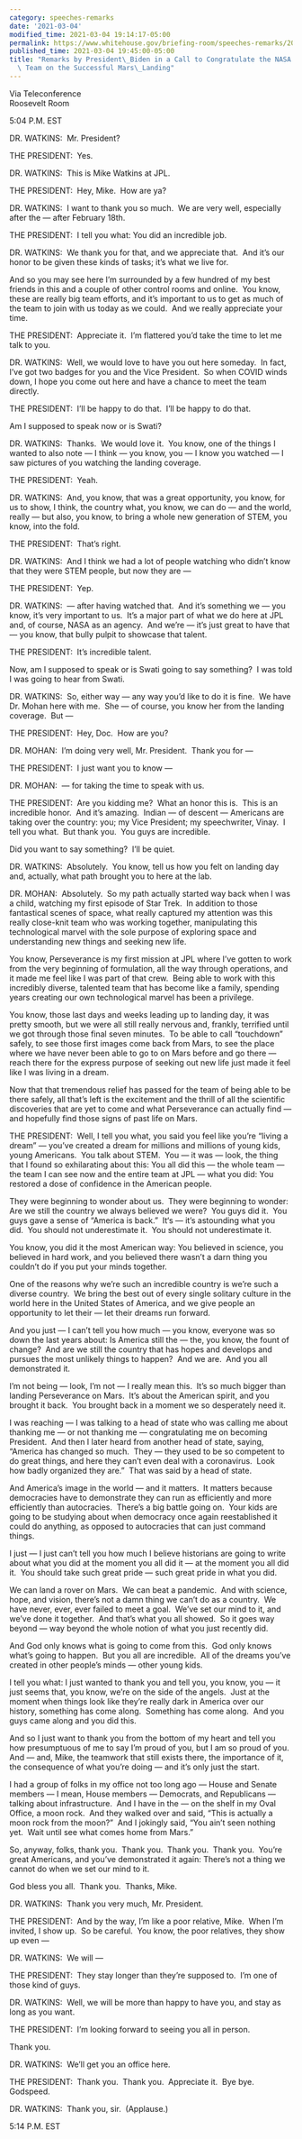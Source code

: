 ```yaml
---
category: speeches-remarks
date: '2021-03-04'
modified_time: 2021-03-04 19:14:17-05:00
permalink: https://www.whitehouse.gov/briefing-room/speeches-remarks/2021/03/04/remarks-by-president-biden-in-a-call-to-congratulate-the-nasa-jpl-perseverance-team-on-the-successful-mars-landing/
published_time: 2021-03-04 19:45:00-05:00
title: "Remarks by President\_Biden in a Call to Congratulate the NASA JPL Perseverance\
  \ Team on the Successful Mars\_Landing"
---
```

 
Via Teleconference  
Roosevelt Room

5:04 P.M. EST  
  
DR. WATKINS:  Mr. President?  
  
THE PRESIDENT:  Yes.  
  
DR. WATKINS:  This is Mike Watkins at JPL.  
  
THE PRESIDENT:  Hey, Mike.  How are ya?  
  
DR. WATKINS:  I want to thank you so much.  We are very well, especially
after the — after February 18th.  
  
THE PRESIDENT:  I tell you what: You did an incredible job.  
  
DR. WATKINS:  We thank you for that, and we appreciate that.  And it’s
our honor to be given these kinds of tasks; it’s what we live for.  
  
And so you may see here I’m surrounded by a few hundred of my best
friends in this and a couple of other control rooms and online.  You
know, these are really big team efforts, and it’s important to us to get
as much of the team to join with us today as we could.  And we really
appreciate your time.  
  
THE PRESIDENT:  Appreciate it.  I’m flattered you’d take the time to let
me talk to you.  
  
DR. WATKINS:  Well, we would love to have you out here someday.  In
fact, I’ve got two badges for you and the Vice President.  So when COVID
winds down, I hope you come out here and have a chance to meet the team
directly.  
  
THE PRESIDENT:  I’ll be happy to do that.  I’ll be happy to do that.  
  
Am I supposed to speak now or is Swati?  
  
DR. WATKINS:  Thanks.  We would love it.  You know, one of the things I
wanted to also note — I think — you know, you — I know you watched — I
saw pictures of you watching the landing coverage.  
  
THE PRESIDENT:  Yeah.  
  
DR. WATKINS:  And, you know, that was a great opportunity, you know, for
us to show, I think, the country what, you know, we can do — and the
world, really — but also, you know, to bring a whole new generation of
STEM, you know, into the fold.  
  
THE PRESIDENT:  That’s right.  
  
DR. WATKINS:  And I think we had a lot of people watching who didn’t
know that they were STEM people, but now they are —  
  
THE PRESIDENT:  Yep.  
  
DR. WATKINS:  — after having watched that.  And it’s something we — you
know, it’s very important to us.  It’s a major part of what we do here
at JPL and, of course, NASA as an agency.  And we’re — it’s just great
to have that — you know, that bully pulpit to showcase that talent.  
  
THE PRESIDENT:  It’s incredible talent.  
  
Now, am I supposed to speak or is Swati going to say something?  I was
told I was going to hear from Swati.  
  
DR. WATKINS:  So, either way — any way you’d like to do it is fine.  We
have Dr. Mohan here with me.  She — of course, you know her from the
landing coverage.  But —  
  
THE PRESIDENT:  Hey, Doc.  How are you?  
  
DR. MOHAN:  I’m doing very well, Mr. President.  Thank you for —  
  
THE PRESIDENT:  I just want you to know —  
  
DR. MOHAN:  — for taking the time to speak with us.  
  
THE PRESIDENT:  Are you kidding me?  What an honor this is.  This is an
incredible honor.  And it’s amazing.  Indian — of descent — Americans
are taking over the country: you; my Vice President; my speechwriter,
Vinay.  I tell you what.  But thank you.  You guys are incredible.  
  
Did you want to say something?  I’ll be quiet.  
  
DR. WATKINS:  Absolutely.  You know, tell us how you felt on landing day
and, actually, what path brought you to here at the lab.  
  
DR. MOHAN:  Absolutely.  So my path actually started way back when I was
a child, watching my first episode of Star Trek.  In addition to those
fantastical scenes of space, what really captured my attention was this
really close-knit team who was working together, manipulating this
technological marvel with the sole purpose of exploring space and
understanding new things and seeking new life.   
  
You know, Perseverance is my first mission at JPL where I’ve gotten to
work from the very beginning of formulation, all the way through
operations, and it made me feel like I was part of that crew.  Being
able to work with this incredibly diverse, talented team that has become
like a family, spending years creating our own technological marvel has
been a privilege.   
  
You know, those last days and weeks leading up to landing day, it was
pretty smooth, but we were all still really nervous and, frankly,
terrified until we got through those final seven minutes.  To be able to
call “touchdown” safely, to see those first images come back from Mars,
to see the place where we have never been able to go to on Mars before
and go there — reach there for the express purpose of seeking out new
life just made it feel like I was living in a dream.   
  
Now that that tremendous relief has passed for the team of being able to
be there safely, all that’s left is the excitement and the thrill of all
the scientific discoveries that are yet to come and what Perseverance
can actually find — and hopefully find those signs of past life on
Mars.   
  
THE PRESIDENT:  Well, I tell you what, you said you feel like you’re
“living a dream” — you’ve created a dream for millions and millions of
young kids, young Americans.  You talk about STEM.  You — it was — look,
the thing that I found so exhilarating about this: You all did this —
the whole team — the team I can see now and the entire team at JPL —
what you did: You restored a dose of confidence in the American
people.   
  
They were beginning to wonder about us.  They were beginning to wonder:
Are we still the country we always believed we were?  You guys did it. 
You guys gave a sense of “America is back.”  It‘s — it’s astounding what
you did.  You should not underestimate it.  You should not underestimate
it.  
  
You know, you did it the most American way: You believed in science, you
believed in hard work, and you believed there wasn’t a darn thing you
couldn’t do if you put your minds together.  
  
One of the reasons why we’re such an incredible country is we’re such a
diverse country.  We bring the best out of every single solitary culture
in the world here in the United States of America, and we give people an
opportunity to let their — let their dreams run forward.   
  
And you just — I can’t tell you how much — you know, everyone was so
down the last years about: Is America still the — the, you know, the
fount of change?  And are we still the country that has hopes and
develops and pursues the most unlikely things to happen?  And we are. 
And you all demonstrated it.   
  
I’m not being — look, I’m not — I really mean this.  It’s so much bigger
than landing Perseverance on Mars.  It’s about the American spirit, and
you brought it back.  You brought back in a moment we so desperately
need it.  
  
I was reaching — I was talking to a head of state who was calling me
about thanking me — or not thanking me — congratulating me on becoming
President.  And then I later heard from another head of state, saying,
“America has changed so much.  They — they used to be so competent to do
great things, and here they can’t even deal with a coronavirus.  Look
how badly organized they are.”  That was said by a head of state.   
  
And America’s image in the world — and it matters.  It matters because
democracies have to demonstrate they can run as efficiently and more
efficiently than autocracies.  There’s a big battle going on.  Your kids
are going to be studying about when democracy once again reestablished
it could do anything, as opposed to autocracies that can just command
things.  
  
I just — I just can’t tell you how much I believe historians are going
to write about what you did at the moment you all did it — at the moment
you all did it.  You should take such great pride — such great pride in
what you did.   
  
We can land a rover on Mars.  We can beat a pandemic.  And with science,
hope, and vision, there’s not a damn thing we can’t do as a country.  We
have never, ever, ever failed to meet a goal.  We’ve set our mind to it,
and we’ve done it together.  And that’s what you all showed.  So it goes
way beyond — way beyond the whole notion of what you just recently
did.   
  
And God only knows what is going to come from this.  God only knows
what’s going to happen.  But you all are incredible.  All of the dreams
you’ve created in other people’s minds — other young kids.   
  
I tell you what: I just wanted to thank you and tell you, you know, you
— it just seems that, you know, we’re on the side of the angels.  Just
at the moment when things look like they’re really dark in America over
our history, something has come along.  Something has come along.  And
you guys came along and you did this.   
  
And so I just want to thank you from the bottom of my heart and tell you
how presumptuous of me to say I’m proud of you, but I am so proud of
you.  And — and, Mike, the teamwork that still exists there, the
importance of it, the consequence of what you’re doing — and it’s only
just the start.   
  
I had a group of folks in my office not too long ago — House and Senate
members — I mean, House members — Democrats, and Republicans — talking
about infrastructure.  And I have in the — on the shelf in my Oval
Office, a moon rock.  And they walked over and said, “This is actually a
moon rock from the moon?”  And I jokingly said, “You ain’t seen nothing
yet.  Wait until see what comes home from Mars.”   
  
So, anyway, folks, thank you.  Thank you.  Thank you.  Thank you. 
You’re great Americans, and you’ve demonstrated it again: There’s not a
thing we cannot do when we set our mind to it.   
  
God bless you all.  Thank you.  Thanks, Mike.  
  
DR. WATKINS:  Thank you very much, Mr. President.  
  
THE PRESIDENT:  And by the way, I’m like a poor relative, Mike.  When
I’m invited, I show up.  So be careful.  You know, the poor relatives,
they show up even —  
  
DR. WATKINS:  We will —  
  
THE PRESIDENT:  They stay longer than they’re supposed to.  I’m one of
those kind of guys.  
  
DR. WATKINS:  Well, we will be more than happy to have you, and stay as
long as you want.  
  
THE PRESIDENT:  I’m looking forward to seeing you all in person.  
  
Thank you.  
  
DR. WATKINS:  We’ll get you an office here.   
  
THE PRESIDENT:  Thank you.  Thank you.  Appreciate it.  Bye bye. 
Godspeed.  
  
DR. WATKINS:  Thank you, sir.  (Applause.)  
  
5:14 P.M. EST

